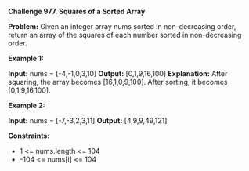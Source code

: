 **Challenge 977. Squares of a Sorted Array**

**Problem:** Given an integer array nums sorted in non-decreasing order, return an array of the squares of each number sorted in non-decreasing order.

 
**Example 1:**

**Input:** nums = [-4,-1,0,3,10]
**Output:** [0,1,9,16,100]
**Explanation:** After squaring, the array becomes [16,1,0,9,100]. After sorting, it becomes [0,1,9,16,100].

**Example 2:**

**Input:** nums = [-7,-3,2,3,11]
**Output:** [4,9,9,49,121]
 

**Constraints:**

- 1 <= nums.length <= 104
- -104 <= nums[i] <= 104

